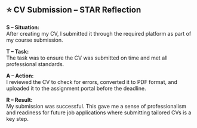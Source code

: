 ## ⭐ CV Submission – STAR Reflection

**S – Situation:**  
After creating my CV, I submitted it through the required platform as part of my course submission.

**T – Task:**  
The task was to ensure the CV was submitted on time and met all professional standards.

**A – Action:**  
I reviewed the CV to check for errors, converted it to PDF format, and uploaded it to the assignment portal before the deadline.

**R – Result:**  
My submission was successful. This gave me a sense of professionalism and readiness for future job applications where submitting tailored CVs is a key step.
